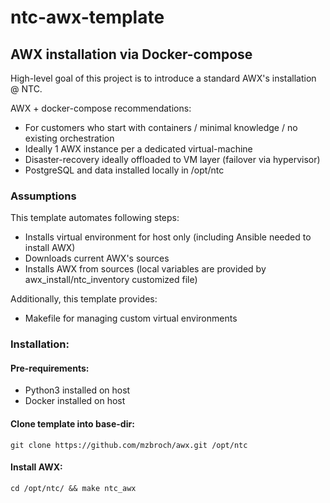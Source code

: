 # ntc-awx-template

## AWX installation via Docker-compose

High-level goal of this project is to introduce a standard AWX's installation @ NTC.

AWX + docker-compose recommendations:
- For customers who start with containers / minimal knowledge / no existing orchestration
- Ideally 1 AWX instance per a dedicated virtual-machine
- Disaster-recovery ideally offloaded to VM layer (failover via hypervisor)
- PostgreSQL and data installed locally in /opt/ntc

### Assumptions
This template automates following steps:
- Installs virtual environment for host only (including Ansible needed to install AWX)
- Downloads current AWX's sources
- Installs AWX from sources (local variables are provided by awx_install/ntc_inventory customized file)

Additionally, this template provides:
- Makefile for managing custom virtual environments

### Installation:

#### Pre-requirements:
- Python3 installed on host
- Docker installed on host

#### Clone template into base-dir:
```git clone https://github.com/mzbroch/awx.git /opt/ntc```

#### Install AWX:
```cd /opt/ntc/ && make ntc_awx```
